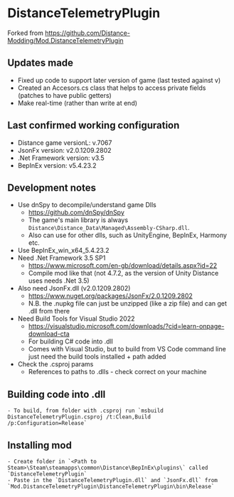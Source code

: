 # DistanceTelemetryPlugin

Forked from https://github.com/Distance-Modding/Mod.DistanceTelemetryPlugin

## Updates made
- Fixed up code to support later version of game (last tested against v)
- Created an Accesors.cs class that helps to access private fields (patches to have public getters)
- Make real-time (rather than write at end)

## Last confirmed working configuration 
- Distance game versionL: v.7067
- JsonFx version: v2.0.1209.2802
- .Net Framework version: v3.5
- BepInEx version: v5.4.23.2
 
## Development notes
- Use dnSpy to decompile/understand game Dlls
    - https://github.com/dnSpy/dnSpy
    - The game's main library is always `Distance\Distance_Data\Managed\Assembly-CSharp.dll`. 
    - Also can use for other dlls, such as UnityEngine, BepInEx, Harmony etc.
- Use BepInEx_win_x64_5.4.23.2
- Need .Net Framework 3.5 SP1 
    - https://www.microsoft.com/en-gb/download/details.aspx?id=22
    - Compile mod like that (not 4.7.2, as the version of Unity Distance uses needs .Net 3.5)
- Also need JsonFx.dll (v2.0.1209.2802)
    - https://www.nuget.org/packages/JsonFx/2.0.1209.2802
    - N.B. the .nupkg file can just be unzipped (like a zip file) and can get .dll from there
- Need Build Tools for Visual Studio 2022
    - https://visualstudio.microsoft.com/downloads/?cid=learn-onpage-download-cta
    - For building C# code into .dll
    - Comes with Visual Studio, but to build from VS Code command line just need the build tools installed + path added
- Check the .csproj params
    - References to paths to .dlls - check correct on your machine

## Building code into .dll
    - To build, from folder with .csproj run `msbuild DistanceTelemetryPlugin.csproj /t:Clean,Build /p:Configuration=Release`

## Installing mod
    - Create folder in `<Path to Steam>\Steam\steamapps\common\Distance\BepInEx\plugins\` called `DistanceTelemetryPlugin`
    - Paste in the `DistanceTelemetryPlugin.dll` and `JsonFx.dll` from `Mod.DistanceTelemetryPlugin\DistanceTelemetryPlugin\bin\Release`